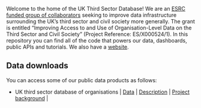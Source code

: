 Welcome to the home of the UK Third Sector Database! We are an [ESRC funded group of collaborators](https://gtr.ukri.org/projects?ref=ES%2FX000524%2F1) seeking to improve data infrastructure surrounding the UK’s third sector and civil society more generally. The grant is entitled “Improving Access to and Use of Organisation-Level Data on the Third Sector and Civil Society” (Project Reference: ES/X000524/1). In this repository you can find all of the code that powers our data, dashboards, public APIs and tutorials. We also have a [website](https://uk-third-sector-database.github.io/).

## Data downloads

You can access some of our public data products as follows:
* UK third sector database of organisations | [Data](https://github.com/uk-third-sector-database/tso-database-builder/raw/main/tso-spine-files.zip?download=) | [Description](https://uk-third-sector-database.io/data/) | [Project background](https://uk-third-sector-database.io/_posts/2023/001/blog-post-3/) |
